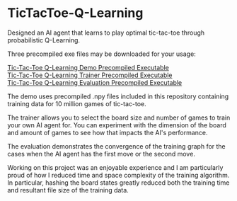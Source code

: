 # TicTacToe-Q-Learning

Designed an AI agent that learns to play optimal tic-tac-toe through probabilistic Q-Learning.

Three precompiled exe files may be downloaded for your usage:

<a href="https://www.dropbox.com/s/a7gggipm4el5zjh/tic_tac_toe_q_learning_demo.exe?dl=0">Tic-Tac-Toe Q-Learning Demo Precompiled Executable</a><br>
<a href="https://www.dropbox.com/s/ttfd0al584ldobx/tic_tac_toe_q_learning_trainer.exe?dl=0">Tic-Tac-Toe Q-Learning Trainer Precompiled Executable</a><br>
<a href="https://www.dropbox.com/s/n6asan3fu5tl9zx/tic_tac_toe_q_learning_evaluation.exe?dl=0">Tic-Tac-Toe Q-Learning Evaluation Precompiled Executable</a>


The demo uses precompiled .npy files included in this repository containing training data for 10 million games of tic-tac-toe.

The trainer allows you to select the board size and number of games to train your own AI agent for. You can experiment with the dimension of the board and amount of games to see how that impacts the AI's performance.

The evaluation demonstrates the convergence of the training graph for the cases when the AI agent has the first move or the second move.

Working on this project was an enjoyable experience and I am particularly proud of how I reduced time and space complexity of the training algorithm. In particular, hashing the board states greatly reduced both the training time and resultant file size of the training data.
